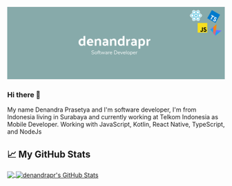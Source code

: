 ![denandrapr](./banner.png)

### Hi there 👋

My name Denandra Prasetya and I'm software developer, I'm from Indonesia living in Surabaya and currently working at Telkom Indonesia as Mobile Developer. Working with JavaScript, Kotlin, React Native, TypeScript, and NodeJs

<!--START_SECTION:stats-->
## &#x1f4c8; My GitHub Stats
<a href="https://github.com/denandrapr/denandrapr">
  <img align="center" src="https://github-readme-stats.vercel.app/api/top-langs/?username=denandrapr&layout=compact&hide=java,html&title_color=000000&text_color=000000" />
</a>

<a href="https://github.com/denandrapr/denandrapr">
  <img align="center" src="https://github-readme-stats.vercel.app/api?username=denandrapr&show_icons=true&line_height=27&count_private=true&title_color=000000&text_color=000000&icon_color=FAC051" alt="denandrapr's GitHub Stats" />
</a>
<!--END_SECTION:stats-->
